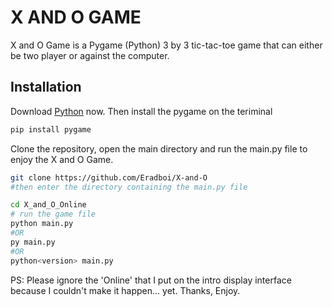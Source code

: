 # X AND O GAME

X and O Game is a Pygame (Python) 3 by 3 tic-tac-toe game that can either be two player or against the computer.

## Installation
Download [Python](https://www.python.org/downloads/) now.
Then install the pygame on the teriminal

```bash
pip install pygame
```

Clone the repository, open the main directory and run the main.py file to enjoy the X and O Game.
```bash
git clone https://github.com/Eradboi/X-and-O
#then enter the directory containing the main.py file

cd X_and_O_Online
# run the game file
python main.py
#OR
py main.py
#OR
python<version> main.py
```

PS: Please ignore the 'Online' that I put on the intro display interface because I couldn't make it happen... yet.
Thanks, Enjoy.
